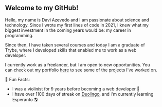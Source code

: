 ## Welcome to my GitHub!

Hello, my name is Davi Azevedo and I am passionate about science and technology. Since I wrote my first lines of code in 2021, I knew what my biggest investment in the coming years would be: my career in programming.

Since then, I have taken several courses and today I am a graduate of Trybe, where I developed skills that enabled me to work as a web developer.

I currently work as a freelancer, but I am open to new opportunities. You can check out my portfolio [here](https://daviazev.vercel.app/) to see some of the projects I've worked on.

🌱 Fun Facts:

- I was a violinist for 9 years before becoming a web developer 🎻
- I have over 1100 days of streak on [Duolingo](https://www.duolingo.com/profile/daviazev), and I'm currently learning Esperanto 🌎
